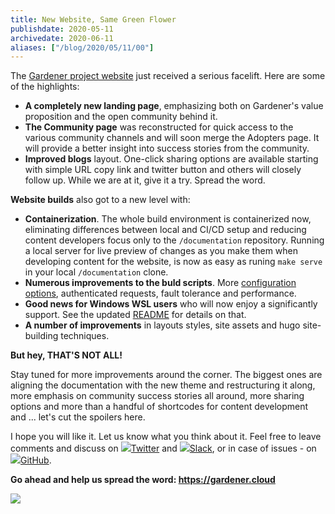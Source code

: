 ```yaml
---
title: New Website, Same Green Flower
publishdate: 2020-05-11
archivedate: 2020-06-11
aliases: ["/blog/2020/05/11/00"]
---
```


The [Gardener project website](https://gardener.cloud) just received a serious facelift. Here are some of the highlights:

- **A completely new landing page**, emphasizing both on Gardener's value proposition and the open community behind it.
- **The Community page** was reconstructed for quick access to the various community channels and will soon merge the Adopters page. It will provide a better insight into success stories from the community.
- **Improved blogs** layout. One-click sharing options are available starting with simple URL copy link and twitter button and others will closely follow up. While we are at it, give it a try. Spread the word.

**Website builds** also got to a new level with:

- **Containerization**. The whole build environment is containerized now, eliminating differences between local and CI/CD setup and reducing content developers focus only to the `/documentation` repository. Running a local server for live preview of changes as you make them when developing content for the website, is now as easy as runing `make serve` in your local `/documentation` clone.
- **Numerous improvements to the buld scripts**. More [configuration options](https://github.com/gardener/website-generator#build-configuration), authenticated requests, fault tolerance and performance.
- **Good news for Windows WSL users** who will now enjoy a significantly support. See the updated [README](https://github.com/gardener/website-generator#windows-10-users) for details on that.
- **A number of improvements** in layouts styles, site assets and hugo site-building techniques.

**But hey, THAT'S NOT ALL!**

Stay tuned for more improvements around the corner. The biggest ones are aligning the documentation with the new theme and restructuring it along, more emphasis on community success stories all around, more sharing options and more than a handful of shortcodes for content development and ... let's cut the spoilers here.

I hope you will like it. Let us know what you think about it. Feel free to leave comments and discuss on <img src="./images/twitter-logo-green.svg" class="icon inline">[Twitter](https://twitter.com/GardenerProject) and <img src="./images/slack-logo-green.svg" class="icon inline">[Slack](https://gardener-cloud.slack.com/), or in case of issues - on <img src="./images/github-mark-logo-green.svg" class="icon inline">[GitHub](https://github.com/gardener/documentation/issues).

**Go ahead and help us spread the word: <a href="https://gardener.cloud">https://gardener.cloud</a>**

<img src="./images/website-screen-L.png" />
